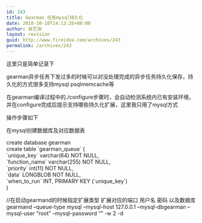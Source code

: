 ```yaml
---
id: 243
title: Gearman 任务mysql持久化
date: 2018-10-10T14:13:26+08:00
author: 徐艺洲
layout: revision
guid: http://www.fireidea.com/archives/243
permalink: /archives/243
---
```

<div id="sina_keyword_ad_area2" class="articalContent   ">
  这里只是简单记录下</p> 
  
  <p>
    gearman异步任务下发过多的时候可以对没处理完成的异步任务持久化保存，持久化的方式很多支持mysql psqlmemcache等
  </p>
  
  <p>
    在gearman编译过程中的./configure步骤时，会自动检测系统内已有安装环境，并在configure完成后提示支持哪些持久化扩展，这里我只用了mysql方式
  </p>
  
  <p>
    操作步骤如下
  </p>
  
  <p>
    在mysql创建数据库及对应数据表
  </p>
  
  <p>
    create database gearman<br />create table `gearman_queue` (<br />`unique_key` varchar(64) NOT NULL,<br />`function_name` varchar(255) NOT NULL,<br />`priority` int(11) NOT NULL,<br />`data` LONGBLOB NOT NULL,<br />`when_to_run` INT, PRIMARY KEY (`unique_key`)<br />)
  </p>
  
  <p>
    //在启动gearmand的时候指定扩展类型 扩展对应的端口 用户名 密码 以及数据库<br />gearmand &#8211;queue-type mysql &#8211;mysql-host 127.0.0.1 &#8211;mysql-dbgearman &#8211;mysql-user &#8220;root&#8221; &#8211;mysql-password &#8220;&#8221; -w 2 -d
  </p>
  
  <p>
  </p>